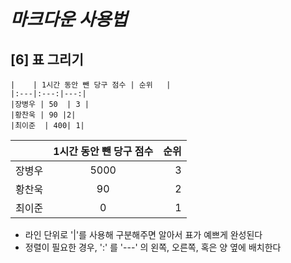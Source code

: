 # _마크다운 사용법_

## [6] 표 그리기
```
|    | 1시간 동안 뺀 당구 점수 | 순위   |
|:---|:---:|---:|
|장병우 | 50  | 3 |
|황찬욱 | 90 |2|
|최이준  | 400| 1|
```
|    | 1시간 동안 뺀 당구 점수 | 순위   |
|:---|:---:|---:|
|장병우 | 5000  | 3 |
|황찬욱 | 90 |2|
|최이준  |0| 1|

 * 라인 단위로 '|'를 사용해 구분해주면 알아서 표가 예쁘게 완성된다
 * 정렬이 필요한 경우, ':' 를 '---' 의 왼쪽, 오른쪽, 혹은 양 옆에 배치한다
